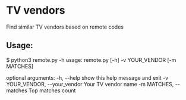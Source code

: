 # TV vendors
Find similar TV vendors based on remote codes

## Usage:
$ python3 remote.py -h
usage: remote.py [-h] -v YOUR_VENDOR [-m MATCHES]

optional arguments:
  -h, --help            show this help message and exit
  -v YOUR_VENDOR, --your_vendor
                        Your TV vendor name
  -m MATCHES, --matches
                        Top matches count
